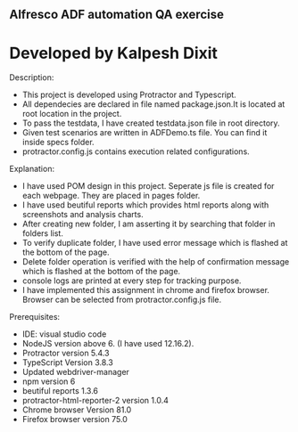 ## Alfresco ADF automation QA exercise
# Developed by Kalpesh Dixit

Description: 
* This project is developed using Protractor and Typescript. 
* All dependecies are declared in file named package.json.It is located at root location in the project.
* To pass the testdata, I have created testdata.json file in root directory. 
* Given test scenarios are written in ADFDemo.ts file. You can find it inside specs folder.
* protractor.config.js contains execution related configurations. 

Explanation: 
* I have used POM design in this project. Seperate js file is created for each webpage. They are placed in pages folder.
* I have used beutiful reports which provides html reports along with screenshots and analysis charts.
* After creating new folder, I am asserting it by searching that folder in folders list.
* To verify duplicate folder, I have used error message which is flashed at the bottom of the page.
* Delete folder operation is verified with the help of confirmation message which is flashed at the bottom of the page.
* console logs are printed at every step for tracking purpose.
* I have implemented this assignment in chrome and firefox browser. Browser can be selected from protractor.config.js file.   

Prerequisites:
* IDE: visual studio code
* NodeJS version above 6. (I have used 12.16.2).
* Protractor version 5.4.3
* TypeScript Version 3.8.3 
* Updated webdriver-manager
* npm version 6
* beutiful reports 1.3.6
* protractor-html-reporter-2 version 1.0.4
* Chrome browser Version 81.0
* Firefox browser version 75.0

